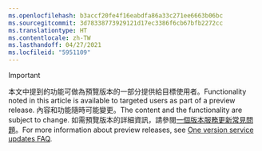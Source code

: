```yaml
---
ms.openlocfilehash: b3accf20fe4f16eabdfa86a33c271ee6663b06bc
ms.sourcegitcommit: 3d78338773929121d17ec3386f6cb67bfb2272cc
ms.translationtype: HT
ms.contentlocale: zh-TW
ms.lasthandoff: 04/27/2021
ms.locfileid: "5951109"
---
```

> [!IMPORTANT]
> <span data-ttu-id="727a0-101">本文中提到的功能可做為預覽版本的一部分提供給目標使用者。</span><span class="sxs-lookup"><span data-stu-id="727a0-101">Functionality noted in this article is available to targeted users as part of a preview release.</span></span> <span data-ttu-id="727a0-102">內容和功能隨時可能變更。</span><span class="sxs-lookup"><span data-stu-id="727a0-102">The content and the functionality are subject to change.</span></span> <span data-ttu-id="727a0-103">如需預覽版本的詳細資訊，請參閱[一個版本服務更新常見問題](/dynamics365/unified-operations/fin-and-ops/get-started/one-version)。</span><span class="sxs-lookup"><span data-stu-id="727a0-103">For more information about preview releases, see [One version service updates FAQ](/dynamics365/unified-operations/fin-and-ops/get-started/one-version).</span></span>